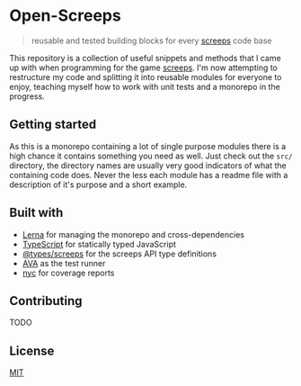 # Open-Screeps
> reusable and tested building blocks for every [screeps][screeps-website] code base

This repository is a collection of useful snippets and methods that I came up with when programming for the game [screeps][screeps-website]. I'm now attempting to restructure my code and splitting it into reusable modules for everyone to enjoy, teaching myself how to work with unit tests and a monorepo in the progress.

## Getting started
As this is a monorepo containing a lot of single purpose modules there is a high chance it contains something you need as well. Just check out the `src/` directory, the directory names are usually very good indicators of what the containing code does. Never the less each module has a readme file with a description of it's purpose and a short example.

## Built with
- [Lerna][lerna-npm] for managing the monorepo and cross-dependencies
- [TypeScript][typescript-npm] for statically typed JavaScript
- [@types/screeps][@types/screeps-npm] for the screeps API type definitions
- [AVA][ava-npm] as the test runner
- [nyc][nyc-npm] for coverage reports

## Contributing
TODO

## License
[MIT](license.md)

[npm-website]: https://npmjs.org
[screeps-website]: https://screeps.com

[@types/screeps-npm]: https://npmjs.org/package/@types/screeps
[ava-npm]: https://npmjs.org/package/ava
[lerna-npm]: https://npmjs.org/package/lerna
[nyc-npm]: https://npmjs.org/package/nyc
[typescript-npm]: https://npmjs.org/package/typescript

